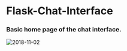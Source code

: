 # Flask-Chat-Interface

### Basic home page of the chat interface.

![2018-11-02](https://user-images.githubusercontent.com/26433878/47926151-e1aeb380-dee5-11e8-852e-650f3548349c.png)
